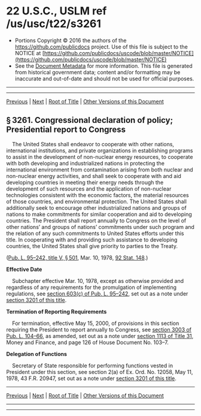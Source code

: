 ---
---

# 22 U.S.C., USLM ref /us/usc/t22/s3261

* Portions Copyright © 2016 the authors of the https://github.com/publicdocs project.
  Use of this file is subject to the NOTICE at [https://github.com/publicdocs/uscode/blob/master/NOTICE](https://github.com/publicdocs/uscode/blob/master/NOTICE)
* See the [Document Metadata](././../../../../..//README.md) for more information.
  This file is generated from historical government data; content and/or formatting may be inaccurate and out-of-date and should not be used for official purposes.

----------
----------

[Previous](./../../../../..//us/usc/t22/ch47/schIII/m__us_usc_t22_ch47_schIII.md) | [Next](./../../../../..//us/usc/t22/ch47/schIII/m__us_usc_t22_s3262.md) | [Root of Title](./../../../../../) | [Other Versions of this Document](https://publicdocs.github.io/go/links?ns=uslm&ref=%2Fus%2Fusc%2Ft22%2Fs3261)

## § 3261. Congressional declaration of policy; Presidential report to Congress

    The United States shall endeavor to cooperate with other nations, international institutions, and private organizations in establishing programs to assist in the development of non-nuclear energy resources, to cooperate with both developing and industrialized nations in protecting the international environment from contamination arising from both nuclear and non-nuclear energy activities, and shall seek to cooperate with and aid developing countries in meeting their energy needs through the development of such resources and the application of non-nuclear technologies consistent with the economic factors, the material resources of those countries, and environmental protection. The United States shall additionally seek to encourage other industrialized nations and groups of nations to make commitments for similar cooperation and aid to developing countries. The President shall report annually to Congress on the level of other nations’ and groups of nations’ commitments under such program and the relation of any such commitments to United States efforts under this title. In cooperating with and providing such assistance to developing countries, the United States shall give priority to parties to the Treaty.

([Pub. L. 95–242, title V, § 501][/us/pl/95/242/s501], Mar. 10, 1978, [92 Stat. 148][/us/stat/92/148].)

 __Effective Date__ 

    Subchapter effective Mar. 10, 1978, except as otherwise provided and regardless of any requirements for the promulgation of implementing regulations, see [section 603(c) of Pub. L. 95–242][/us/pl/95/242/s603/c], set out as a note under [section 3201 of this title][/us/usc/t22/s3201].

 __Termination of Reporting Requirements__ 

    For termination, effective May 15, 2000, of provisions in this section requiring the President to report annually to Congress, see [section 3003 of Pub. L. 104–66][/us/pl/104/66/s3003], as amended, set out as a note under [section 1113 of Title 31][/us/usc/t31/s1113], Money and Finance, and page 126 of House Document No. 103–7.

 __Delegation of Functions__ 

    Secretary of State responsible for performing functions vested in President under this section, see section 2(a) of Ex. Ord. No. 12058, May 11, 1978, 43 F.R. 20947, set out as a note under [section 3201 of this title][/us/usc/t22/s3201].

----------

[Previous](./../../../../..//us/usc/t22/ch47/schIII/m__us_usc_t22_ch47_schIII.md) | [Next](./../../../../..//us/usc/t22/ch47/schIII/m__us_usc_t22_s3262.md) | [Root of Title](./../../../../../) | [Other Versions of this Document](https://publicdocs.github.io/go/links?ns=uslm&ref=%2Fus%2Fusc%2Ft22%2Fs3261)

----------
----------

[/us/pl/95/242/s501]: https://publicdocs.github.io/go/links?ns=uslm&ref=%2Fus%2Fpl%2F95%2F242%2Fs501
[/us/stat/92/148]: https://publicdocs.github.io/go/links?ns=uslm&ref=%2Fus%2Fstat%2F92%2F148
[/us/pl/95/242/s603/c]: https://publicdocs.github.io/go/links?ns=uslm&ref=%2Fus%2Fpl%2F95%2F242%2Fs603%2Fc
[/us/usc/t22/s3201]: https://publicdocs.github.io/go/links?ns=uslm&ref=%2Fus%2Fusc%2Ft22%2Fs3201
[/us/pl/104/66/s3003]: https://publicdocs.github.io/go/links?ns=uslm&ref=%2Fus%2Fpl%2F104%2F66%2Fs3003
[/us/usc/t31/s1113]: https://publicdocs.github.io/go/links?ns=uslm&ref=%2Fus%2Fusc%2Ft31%2Fs1113
[/us/usc/t22/s3201]: https://publicdocs.github.io/go/links?ns=uslm&ref=%2Fus%2Fusc%2Ft22%2Fs3201


